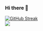 ### Hi there 👋

<!--
**gunjan1831/gunjan1831** is a ✨ _special_ ✨ repository because its `README.md` (this file) appears on your GitHub profile.

Here are some ideas to get you started:

- 🔭 I’m currently working on ...
- 🌱 I’m currently learning ...
- 👯 I’m looking to collaborate on ...
- 🤔 I’m looking for help with ...
- 💬 Ask me about ...
- 📫 How to reach me: ...
- 😄 Pronouns: ...
- ⚡ Fun fact: ...
-->


[![GitHub Streak](http://github-readme-streak-stats.herokuapp.com?user=gunjan1831&theme=dracula&hide_border=true)](https://git.io/streak-stats)
<br>
![](https://komarev.com/ghpvc/?username=gunjan1831)

